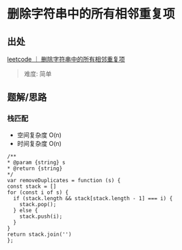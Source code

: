 # 删除字符串中的所有相邻重复项

## 出处

[leetcode ｜ 删除字符串中的所有相邻重复项](https://leetcode-cn.com/problems/remove-all-adjacent-duplicates-in-string/)

> 难度: 简单

## 题解/思路

### 栈匹配

- 空间复杂度 O(n)
- 时间复杂度 O(n)

```
/**
* @param {string} s
* @return {string}
*/
var removeDuplicates = function (s) {
const stack = []
for (const i of s) {
  if (stack.length && stack[stack.length - 1] === i) {
    stack.pop();
  } else {
    stack.push(i);
  }
}
return stack.join('')
};
```
